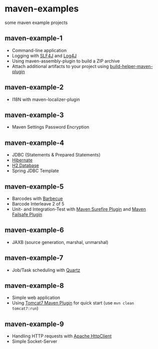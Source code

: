 maven-examples
==============

some maven example projects


maven-example-1
---------------
* Command-line application
* Logging with [SLF4J](http://www.slf4j.org) and [Log4J](http://logging.apache.org/log4j)
* Using maven-assembly-plugin to build a ZIP archive
* Attach additional artifacts to your project using [build-helper-maven-plugin](http://mojo.codehaus.org/build-helper-maven-plugin/)

maven-example-2
---------------
* I18N with maven-localizer-plugin

maven-example-3
---------------
* Maven Settings Password Encryption

maven-example-4
---------------
* JDBC (Statements & Prepared Statements)
* [Hibernate](http://hibernate.org)
* [H2 Database](http://www.h2database.com/html/main.html)
* Spring JDBC Template

maven-example-5
---------------
* Barcodes with [Barbecue](http://barbecue.sourceforge.net)
* Barcode Interleave 2 of 5
* Unit- and Integration-Test with [Maven Surefire Plugin](http://maven.apache.org/surefire/maven-surefire-plugin/index.html) and [Maven Failsafe Plugin](http://maven.apache.org/surefire/maven-failsafe-plugin/index.html)

maven-example-6
---------------
* JAXB (source generation, marshal, unmarshal)

maven-example-7
---------------
* Job/Task scheduling with [Quartz](http://www.quartz-scheduler.org/)

maven-example-8
---------------
* Simple web application
* Using [Tomcat7 Maven Plugin](http://tomcat.apache.org/maven-plugin-2.0/tomcat7-maven-plugin/) for quick start (use `mvn clean tomcat7:run`)

maven-example-9
---------------
* Handling HTTP requests with [Apache HttpClient](http://hc.apache.org/)
* Simple Socket-Server
